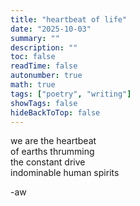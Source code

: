 ```yaml
---
title: "heartbeat of life"
date: "2025-10-03"
summary: ""
description: ""
toc: false
readTime: false
autonumber: true
math: true
tags: ["poetry", "writing"]
showTags: false
hideBackToTop: false
---
```


we are the heartbeat  
of earths thrumming  
the constant drive  
indominable human spirits


-aw